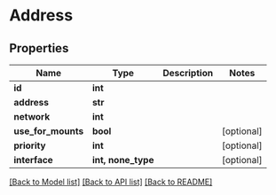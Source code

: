 # Address


## Properties

Name | Type | Description | Notes
------------ | ------------- | ------------- | -------------
**id** | **int** |  | 
**address** | **str** |  | 
**network** | **int** |  | 
**use_for_mounts** | **bool** |  | [optional] 
**priority** | **int** |  | [optional] 
**interface** | **int, none_type** |  | [optional] 

[[Back to Model list]](../README.md#models) [[Back to API list]](../README.md#api-endpoints) [[Back to README]](../README.md)


